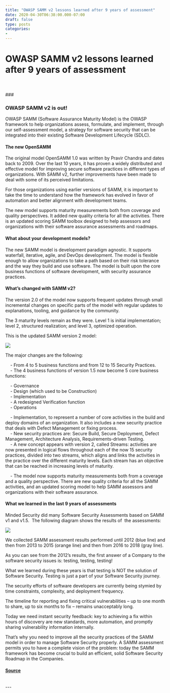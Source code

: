 ```yaml
---
title: "OWASP SAMM v2 lessons learned after 9 years of assessment"
date: 2020-04-30T06:38:00.000-07:00
draft: false
type: posts
categories: 
- 
---
```

# OWASP SAMM v2 lessons learned after 9 years of assessment

<br/>

<br/>
###   

### OWASP SAMM v2 is out!

  
OWASP SAMM (Software Assurance Maturity Model) is the OWASP framework to help organizations assess, formulate, and implement, through our self-assessment model, a strategy for software security that can be integrated into their existing Software Development Lifecycle (SDLC).  
  

#### The new OpenSAMM

  
The original model OpenSAMM 1.0 was written by Pravir Chandra and dates back to 2009. Over the last 10 years, it has proven a widely distributed and effective model for improving secure software practices in different types of organizations. With SAMM v2, further improvements have been made to deal with some of its perceived limitations.  
  
For those organizations using earlier versions of SAMM, it is important to take the time to understand how the framework has evolved in favor of automation and better alignment with development teams.  
  
The new model supports maturity measurements both from coverage and quality perspectives. It added new quality criteria for all the activities. There is an updated scoring SAMM toolbox designed to help assessors and organizations with their software assurance assessments and roadmaps.  
  

#### What about your development models?

  
The new SAMM model is development paradigm agnostic. It supports waterfall, iterative, agile, and DevOps development. The model is flexible enough to allow organizations to take a path based on their risk tolerance and the way they build and use software. The model is built upon the core business functions of software development, with security assurance practices.  
  

#### What’s changed with SAMM v2?

  
The version 2.0 of the model now supports frequent updates through small incremental changes on specific parts of the model with regular updates to explanations, tooling, and guidance by the community.  
  
The 3 maturity levels remain as they were. Level 1 is initial implementation; level 2, structured realization; and level 3, optimized operation.  
  
This is the updated SAMM version 2 model:  
  
  
  
  

[![](https://blogger.googleusercontent.com/img/b/R29vZ2xl/AVvXsEivxT14B9PzZFMwh_BR694a6iRKBZ3dPlas0DYRrWXVxPuYAQPcr3GBI3bs9kVhWq1K2J-HKjWkyrrOFRygHnKhcNqip_GbDyMw17Dq-fT3YqWQBccue09-LNXiye7jTG4MYY3l-5OFFCU/s640/image1.png)](https://blogger.googleusercontent.com/img/b/R29vZ2xl/AVvXsEivxT14B9PzZFMwh_BR694a6iRKBZ3dPlas0DYRrWXVxPuYAQPcr3GBI3bs9kVhWq1K2J-HKjWkyrrOFRygHnKhcNqip_GbDyMw17Dq-fT3YqWQBccue09-LNXiye7jTG4MYY3l-5OFFCU/s1600/image1.png)

  
The major changes are the following:  
  
    - From 4 to 5 business functions and from 12 to 15 Security Practices.  
    - The 4 business functions of version 1.5 now become 5 core business functions:  
  
    - Governance  
    - Design (which used to be Construction)  
    - Implementation  
    - A redesigned Verification function  
    - Operations  
  
    - Implementation, to represent a number of core activities in the build and deploy domains of an organization. It also includes a new security practice that deals with Defect Management or fixing process.  
    - New security practices are: Secure Build, Secure Deployment, Defect Management, Architecture Analysis, Requirements-driven Testing.  
    - A new concept appears with version 2, called Streams: activities are now presented in logical flows throughout each of the now 15 security practices, divided into two streams, which aligns and links the activities in the practice over the different maturity levels. Each stream has an objective that can be reached in increasing levels of maturity.  
  
    - The model now supports maturity measurements both from a coverage and a quality perspective. There are new quality criteria for all the SAMM activities, and an updated scoring model to help SAMM assessors and organizations with their software assurance.  
  

#### What we learned in the last 9 years of assessments

Minded Security did many Software Security Assessments based on SAMM v1 and v1.5.  The following diagram shows the results of  the assessments:  
  

[![](https://blogger.googleusercontent.com/img/b/R29vZ2xl/AVvXsEhZfzJ6N2sYVfKO1FQi04BoNBVUREGmqGjVOEGJDiA9iBorWJUiV68xTUXXr64foqIaziKiBqXqJGdpfVGSf7gkya2M86hcY7oIyEotyzXzzu-b3t_JmFkeDxqpTWBhunaagEYGGk7-_Kk/s640/image2.png)](https://blogger.googleusercontent.com/img/b/R29vZ2xl/AVvXsEhZfzJ6N2sYVfKO1FQi04BoNBVUREGmqGjVOEGJDiA9iBorWJUiV68xTUXXr64foqIaziKiBqXqJGdpfVGSf7gkya2M86hcY7oIyEotyzXzzu-b3t_JmFkeDxqpTWBhunaagEYGGk7-_Kk/s1600/image2.png)

  
  
We collected SAMM assessment results performed until 2012 (blue line) and then from 2013 to 2015 (orange line) and then from 2016 to 2018 (gray line).  
  
As you can see from the 2012’s results, the first answer of a Company to the software security issues is: testing, testing, testing!  
  
What we learned during these years is that testing is NOT the solution of Software Security. Testing is just a part of your Software Security journey.  
  
The security efforts of software developers are currently being stymied by time constraints, complexity, and deployment frequency.  
  
The timeline for reporting and fixing critical vulnerabilities – up to one month to share, up to six months to fix – remains unacceptably long.  
  
Today we need instant security feedback: key to achieving a fix within hours of discovery are new standards, more automation, and promptly sharing vulnerability information internally.  
  
That’s why you need to improve all the security practices of the SAMM model in order to manage Software Security properly. A SAMM assessment permits you to have a complete vision of the problem: today the SAMM framework has become crucial to build an efficient, solid Software Security Roadmap in the Companies.

#### [Source](https://blog.mindedsecurity.com/feeds/1608173157612246006/comments/default)

<br/>
---
